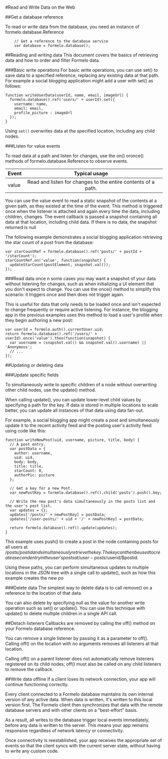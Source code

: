 #Read and Write Data on the Web

##Get a database reference

To read or write data from the database, you need an instance of formelo.database.Reference
```js+lineNumbers:true
    // Get a reference to the database service
    var database = formelo.database();
```
##Reading and writing data
This document covers the basics of retrieving data and how to order and filter Formelo data.

###Basic write operations
For basic write operations, you can use set() to save data to a specified reference, replacing any existing data at that path. For example a social blogging application might add a user with set() as follows:

```js+lineNumbers:true
function writeUserData(userId, name, email, imageUrl) {
  formelo.database().ref('users/' + userId).set({
    username: name,
    email: email,
    profile_picture : imageUrl
  });
}
```

Using ```set()``` overwrites data at the specified location, including any child nodes.

###Listen for value events

To read data at a path and listen for changes, use the on() oronce() methods of formelo.database.Reference to observe events.

| Event        | Typical usage           |   |
| ------------- |:-------------:| -----:|
| value     | Read and listen for changes to the entire contents of a path. |  |

You can use the value event to read a static snapshot of the contents at a given path, as they existed at the time of the event. This method is triggered once when the listener is attached and again every time the data, including children, changes. The event callback is passed a snapshot containing all data at that location, including child data. If there is no data, the snapshot returned is null

The following example demonstrates a social blogging application retrieving the star count of a post from the database:

```js+lineNumbers:true
var starCountRef = formelo.database().ref('posts/' + postId + '/starCount');
starCountRef.on('value', function(snapshot) {
  updateStarCount(postElement, snapshot.val());
});
```

###Read data once
n some cases you may want a snapshot of your data without listening for changes, such as when initializing a UI element that you don't expect to change. You can use the once() method to simplify this scenario: it triggers once and then does not trigger again.

This is useful for data that only needs to be loaded once and isn't expected to change frequently or require active listening. For instance, the blogging app in the previous examples uses this method to load a user's profile when they begin authoring a new post:

``` js+lineNumbers:true
var userId = formelo.auth().currentUser.uid;
return formelo.database().ref('/users/' + userId).once('value').then(function(snapshot) {
  var username = (snapshot.val() && snapshot.val().username) || 'Anonymous';
  // ...
});
```

##Updating or deleting data

###Update specific fields

To simultaneously write to specific children of a node without overwriting other child nodes, use the update() method.

When calling update(), you can update lower-level child values by specifying a path for the key. If data is stored in multiple locations to scale better, you can update all instances of that data using data fan-out.

For example, a social blogging app might create a post and simultaneously update it to the recent activity feed and the posting user's activity feed using code like this:

``` js+lineNumbers:true
function writeNewPost(uid, username, picture, title, body) {
  // A post entry.
  var postData = {
    author: username,
    uid: uid,
    body: body,
    title: title,
    starCount: 0,
    authorPic: picture
  };

  // Get a key for a new Post.
  var newPostKey = formelo.database().ref().child('posts').push().key;

  // Write the new post's data simultaneously in the posts list and the user's post list.
  var updates = {};
  updates['/posts/' + newPostKey] = postData;
  updates['/user-posts/' + uid + '/' + newPostKey] = postData;

  return formelo.database().ref().update(updates);
}
```

This example uses push() to create a post in the node containing posts for all users at /posts/$postid and simultaneously retrieve the key. The key can then be used to create a second entry in the user's posts at /user-posts/$userid/$postid.

Using these paths, you can perform simultaneous updates to multiple locations in the JSON tree with a single call to update(), such as how this example creates the new po

###Delete data
The simplest way to delete data is to call remove() on a reference to the location of that data.

You can also delete by specifying null as the value for another write operation such as set() or update(). You can use this technique with update() to delete multiple children in a single API call.


##Detach listeners
Callbacks are removed by calling the off() method on your Formelo database reference.

You can remove a single listener by passing it as a parameter to off(). Calling off() on the location with no arguments removes all listeners at that location.

Calling off() on a parent listener does not automatically remove listeners registered on its child nodes; off() must also be called on any child listeners to remove the callback.

##Write data offline
If a client loses its network connection, your app will continue functioning correctly.

Every client connected to a Formelo database maintains its own internal version of any active data. When data is written, it's written to this local version first. The Formelo client then synchronizes that data with the remote database servers and with other clients on a "best-effort" basis.

As a result, all writes to the database trigger local events immediately, before any data is written to the server. This means your app remains responsive regardless of network latency or connectivity.

Once connectivity is reestablished, your app receives the appropriate set of events so that the client syncs with the current server state, without having to write any custom code.